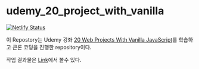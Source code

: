 # udemy_20_project_with_vanilla

[![Netlify Status](https://api.netlify.com/api/v1/badges/4cd73fe9-b057-4f91-b32b-d1d9f835f585/deploy-status)](https://app.netlify.com/sites/elegant-austin-b94c7c/deploys)

이 Repostory는 Udemy 강좌 [20 Web Projects With Vanilla JavaScript](https://www.udemy.com/course/web-projects-with-vanilla-javascript)를 학습하고 큰론 코딩을 진행한 repository이다.

작업 결과물은 [Link](https://udemy-vanilla.three-snakes.com/)에서 볼수 있다.